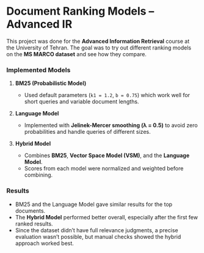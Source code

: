 # Document Ranking Models – Advanced IR

This project was done for the **Advanced Information Retrieval** course at the University of Tehran. The goal was to try out different ranking models on the **MS MARCO dataset** and see how they compare.

### Implemented Models
1. **BM25 (Probabilistic Model)**  
   - Used default parameters (`k1 = 1.2`, `b = 0.75`) which work well for short queries and variable document lengths.  

2. **Language Model**  
   - Implemented with **Jelinek-Mercer smoothing (λ = 0.5)** to avoid zero probabilities and handle queries of different sizes.  

3. **Hybrid Model**  
   - Combines **BM25**, **Vector Space Model (VSM)**, and the **Language Model**.  
   - Scores from each model were normalized and weighted before combining.  

### Results
- BM25 and the Language Model gave similar results for the top documents.  
- The **Hybrid Model** performed better overall, especially after the first few ranked results.  
- Since the dataset didn’t have full relevance judgments, a precise evaluation wasn’t possible, but manual checks showed the hybrid approach worked best.  
